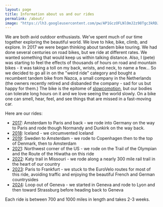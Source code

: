 ```yaml
---
layout: page
title: Information about us and our rides
permalink: /about/
image: "https://lh3.googleusercontent.com/pw/AP1GczOFLNlOmJ2z98Tgc3kRDJp-7z5KxNpHf8NIdsEZy6ZfYs3QaV7fvrawwmdV5gd_n7igcKOMOIA6tX3nJbsPmISzYiyWoqDGAkeQK01FH_C3OWlfV-64=w1600-h830-p-k"
---
```


We are both avid outdoor enthusiasts. We've spent much of our time together exploring the beautiful world. We love to hike, bike, climb, and explore. In 2017 we were began thinking about tandem bike touring. We had done several centuries on road bikes, but we ride at different rates. We wanted something that would keep us within talking distance. Also, I (pete) was starting to feel the effects of thousands of hours on road and mountain bikes - it was taking a toll on my back, wrists, and neck, to name a few... So we decided to go all in on the "weird ride" category and bought a recumbent tandem bike from Nazca, a small company in the Netherlands (the owners recently retired and disbanded the company - sad for us but happy for them.) The bike is the epitome of [slowcomotion](https://www.bbc.com/travel/columns/slowcomotion), but our bodies can tolerate long hours on it and we love seeing the world slowly. On a bike one can smell, hear, feel, and see things that are missed in a fast-moving car.

Here are our rides:
* [2017](/categories/2017): Amsterdam to Paris and back - we rode into Germany on the way to Paris and rode though Normandy and Dunkirk on the way back.
* [2018](/categories/2018): Iceland - we circumvented Iceland 
* [2019](/categories/2019): Sweden to Amsterdam - we rode to Copenhagen then to the top of Denmark, then to Amsterdam
* [2021](/categories/2021): Northwest corner of the US - we rode on the Trail of the Olympian and the Route of the Hiwatha on this ride
* [2022](/categories/2022): Katy trail in Missouri - we rode along a nearly 300 mile rail trail in the heart of our country
* [2023](/categories/2023): Paris to Frankfurt - we stuck to the EuroVelo routes for most of this ride, avoiding traffic and enjoying the beautiful French and German countrysides
* [2024](/categories/2024): Loop out of Geneva - we started in Geneva and rode to Lyon and then toward Strassburg before heading back to Geneva


Each ride is between 700 and 1000 miles in length and takes 2-3 weeks. 



